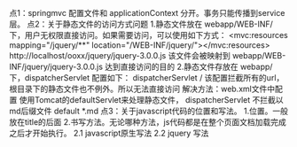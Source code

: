 点1：springmvc 配置文件和 applicationContext 分开。事务只能传播到service层。
点2：关于静态文件的访问方式问题
     1.静态文件放在 webapp/WEB-INF/ 下，用户无权限直接访问。如果需要访问，可以使用如下方式：
       <mvc:resources mapping="/jquery/**" location="/WEB-INF/jquery/"></mvc:resources>
       http://localhost/ooxx/jquery/jquery-3.0.0.js  该文件会被映射到 webapp/WEB-INF/jquery/jquery-3.0.0.js
       达到直接访问的目的
     2.静态文件存放在 webapp/ 下，dispatcherServlet 配置如下：
         <servlet-mapping>
             <servlet-name>dispatcherServlet</servlet-name>
             <url-pattern>/</url-pattern>
         </servlet-mapping>
       该配置拦截所有的url，根目录下的静态文件也不例外。所以无法直接访问
       解决方法：web.xml文件中配置 使用Tomcat的defaultServlet来处理静态文件， dispatcherServlet 不拦截以md后缀文件
        <servlet-mapping>
            <servlet-name>default</servlet-name>
            <url-pattern>*.md</url-pattern>
        </servlet-mapping>
点3：关于javascript代码的位置和写法。
     1.位置。一般放在title的后面
     2.书写方法。无论哪种方法，js代码都是在整个页面文档加载完成之后才开始执行。
        2.1 javascript原生写法
            <script type="text/javascript">
                window.onload = function(){
                    var xx = document.getElementById("one")
                    alert(xx.firstChild.nodeValue)
                }
            </script>
        2.2 jquery 写法
            <script type="text/javascript">
                $(function(){
                    alert($("#one").text());
                });
            </script>
点4：添加 mvc:resources 配置静态资源访问 引发的问题：springmvc.xml文件中配置的controller 失效。
     解决方法：添加配置项 <mvc:annotation-driven />
点5：shiro的文件全部放在shiro文件夹下，以后如果不需要的话可以直接删除shiro文件目录。
点6：<%@ page language="java"  pageEncoding="UTF-8" contentType="text/html;charset=UTF-8" %>
      第一个编码 pageEncoding="UTF-8" 是针对 jsp 页面的编码。就是在我们的操作系统中jsp源文件的编码。容器会检测这个值对源文件进行编译。
      第二个编码contentType="text/html;charset=UTF-8" 是指jsp 输出结果的编码，同时浏览器会将编码设成相应的编码，当浏览器发送请求时，会使用此编码对发送的内容编码。
点7：插件启动web项目
     <plugin>
              <groupId>org.mortbay.jetty</groupId>
              <artifactId>jetty-maven-plugin</artifactId>
              <version>8.1.8.v20121106</version>
              <configuration>
                  <webAppConfig>
                      <contextPath>/${project.build.finalName}</contextPath>
                  </webAppConfig>
              </configuration>
          </plugin>
          mvn jetty:run
点8：hibernate 多对多 的 双向关联 & 单向关联 配置
     Permission.java
     @ManyToMany(cascade = CascadeType.ALL)
     @JoinTable(name = "gt_role_permission",
             joinColumns = @JoinColumn(name = "permission_Id"),
             inverseJoinColumns = @JoinColumn(name = "role_id")
     )
     private Set<Role> roles;
     下面： 配置了有两种，注释掉的是 单项关联，未注释的是双向关联.
     Role.java
     @ManyToMany(cascade = CascadeType.ALL)
     @JoinTable(name = "gt_role_permission",
             joinColumns = @JoinColumn(name = "role_id"),
             inverseJoinColumns = @JoinColumn(name = "permission_Id")
     )
     //@ManyToMany(mappedBy = "roles",cascade = CascadeType.ALL)
     private Set<Permission> permissions;
点9：hibernate 懒加载异常  fetch = FetchType.EAGER
     貌似 OpenSessionInViewFilter 并没有生效